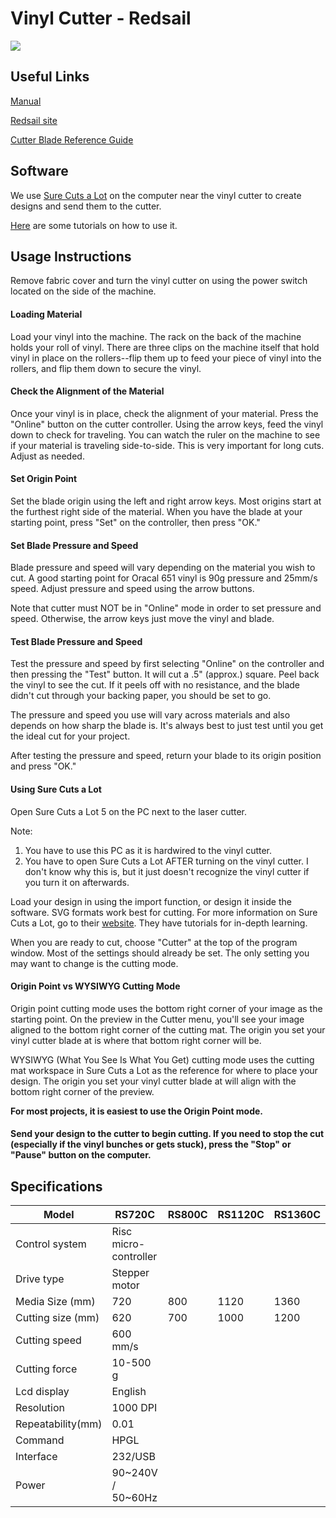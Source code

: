 # Vinyl Cutter - Redsail

![](../.gitbook/assets/IMG\_20190827\_191840.jpg)

## Useful Links

[Manual](https://drive.google.com/open?id=12Fksn53m9qx8DPYEIUvpSVd3hyfBDd6\_)

[Redsail site](http://www.hflaser.com/Vinyl-Cutter.html)

[Cutter Blade Reference Guide](http://support.rolanddga.com/Docs/Documents/departments/Technical%20Services/Downloads/CutStudio/Cutter%20Blade%20Reference%20Guide.pdf)

## Software

We use [Sure Cuts a Lot](http://www.surecutsalot.com/index.php) on the computer near the vinyl cutter to create designs and send them to the cutter.

[Here](http://www.surecutsalot.com/tutorials/tutorials.php) are some tutorials on how to use it.

## Usage Instructions

Remove fabric cover and turn the vinyl cutter on using the power switch located on the side of the machine.

#### Loading Material

Load your vinyl into the machine. The rack on the back of the machine holds your roll of vinyl. There are three clips on the machine itself that hold vinyl in place on the rollers--flip them up to feed your piece of vinyl into the rollers, and flip them down to secure the vinyl.

#### Check the Alignment of the Material

Once your vinyl is in place, check the alignment of your material. Press the "Online" button on the cutter controller. Using the arrow keys, feed the vinyl down to check for traveling. You can watch the ruler on the machine to see if your material is traveling side-to-side. This is very important for long cuts. Adjust as needed.

#### Set Origin Point

Set the blade origin using the left and right arrow keys. Most origins start at the furthest right side of the material. When you have the blade at your starting point, press "Set" on the controller, then press "OK."

#### Set Blade Pressure and Speed

Blade pressure and speed will vary depending on the material you wish to cut. A good starting point for Oracal 651 vinyl is 90g pressure and 25mm/s speed. Adjust pressure and speed using the arrow buttons.

Note that cutter must NOT be in "Online" mode in order to set pressure and speed. Otherwise, the arrow keys just move the vinyl and blade.

#### Test Blade Pressure and Speed

Test the pressure and speed by first selecting "Online" on the controller and then pressing the "Test" button. It will cut a .5" (approx.) square. Peel back the vinyl to see the cut. If it peels off with no resistance, and the blade didn't cut through your backing paper, you should be set to go.

The pressure and speed you use will vary across materials and also depends on how sharp the blade is. It's always best to just test until you get the ideal cut for your project.

After testing the pressure and speed, return your blade to its origin position and press "OK."

#### Using Sure Cuts a Lot

Open Sure Cuts a Lot 5 on the PC next to the laser cutter.

Note:

1. You have to use this PC as it is hardwired to the vinyl cutter.
2. You have to open Sure Cuts a Lot AFTER turning on the vinyl cutter. I don't know why this is, but it just doesn't recognize the vinyl cutter if you turn it on afterwards.

Load your design in using the import function, or design it inside the software. SVG formats work best for cutting. For more information on Sure Cuts a Lot, go to their [website](http://surecutsalot.com/tutorials/tutorials.php). They have tutorials for in-depth learning.

When you are ready to cut, choose "Cutter" at the top of the program window. Most of the settings should already be set. The only setting you may want to change is the cutting mode.

#### Origin Point vs WYSIWYG Cutting Mode

Origin point cutting mode uses the bottom right corner of your image as the starting point. On the preview in the Cutter menu, you'll see your image aligned to the bottom right corner of the cutting mat. The origin you set your vinyl cutter blade at is where that bottom right corner will be.

WYSIWYG (What You See Is What You Get) cutting mode uses the cutting mat workspace in Sure Cuts a Lot as the reference for where to place your design. The origin you set your vinyl cutter blade at will align with the bottom right corner of the preview.

**For most projects, it is easiest to use the Origin Point mode.**

#### Send your design to the cutter to begin cutting. If you need to stop the cut (especially if the vinyl bunches or gets stuck), press the "Stop" or "Pause" button on the computer.

## Specifications

| Model             | RS720C                | RS800C | RS1120C | RS1360C |
| ----------------- | --------------------- | ------ | ------- | ------- |
| Control system    | Risc micro-controller |        |         |         |
| Drive type        | Stepper motor         |        |         |         |
| Media Size (mm)   | 720                   | 800    | 1120    | 1360    |
| Cutting size (mm) | 620                   | 700    | 1000    | 1200    |
| Cutting speed     | 600 mm/s              |        |         |         |
| Cutting force     | 10-500 g              |        |         |         |
| Lcd display       | English               |        |         |         |
| Resolution        | 1000 DPI              |        |         |         |
| Repeatability(mm) | 0.01                  |        |         |         |
| Command           | HPGL                  |        |         |         |
| Interface         | 232/USB               |        |         |         |
| Power             | 90\~240V / 50\~60Hz   |        |         |         |



